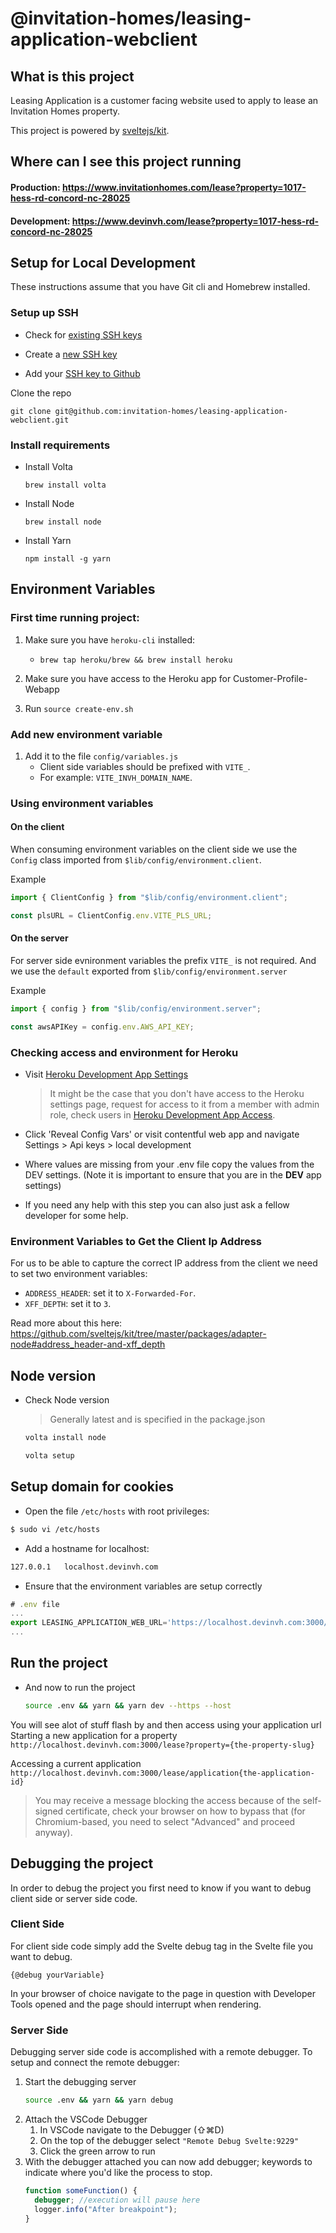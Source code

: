 # @invitation-homes/leasing-application-webclient

## What is this project

Leasing Application is a customer facing website used to apply to lease an Invitation Homes property.

This project is powered by [sveltejs/kit](https://svelte.dev/blog/svelte-3-rethinking-reactivity).

## Where can I see this project running

#### Production: https://www.invitationhomes.com/lease?property=1017-hess-rd-concord-nc-28025

#### Development: https://www.devinvh.com/lease?property=1017-hess-rd-concord-nc-28025

## Setup for Local Development

These instructions assume that you have Git cli and Homebrew installed.

### Setup up SSH

- Check for [existing SSH keys](https://docs.github.com/en/authentication/connecting-to-github-with-ssh/checking-for-existing-ssh-keys)

- Create a [new SSH key](https://docs.github.com/en/authentication/connecting-to-github-with-ssh/generating-a-new-ssh-key-and-adding-it-to-the-ssh-agent)

- Add your [SSH key to Github](https://docs.github.com/en/authentication/connecting-to-github-with-ssh/adding-a-new-ssh-key-to-your-github-account)

Clone the repo

```
git clone git@github.com:invitation-homes/leasing-application-webclient.git
```

### Install requirements

- Install Volta

  ```
  brew install volta
  ```

- Install Node

  ```
  brew install node
  ```

- Install Yarn
  ```
  npm install -g yarn
  ```

## Environment Variables

### First time running project:

1. Make sure you have `heroku-cli` installed:

   - `brew tap heroku/brew && brew install heroku`

2. Make sure you have access to the Heroku app for Customer-Profile-Webapp

3. Run `source create-env.sh`

### Add new environment variable

1. Add it to the file `config/variables.js`
   - Client side variables should be prefixed with `VITE_`.
   - For example: `VITE_INVH_DOMAIN_NAME`.

### Using environment variables

#### On the client

When consuming environment variables on the client side we use the `Config` class imported from `$lib/config/environment.client`.

Example

```javascript
import { ClientConfig } from "$lib/config/environment.client";

const plsURL = ClientConfig.env.VITE_PLS_URL;
```

#### On the server

For server side evnironment variables the prefix `VITE_` is not required. And we use the `default` exported from `$lib/config/environment.server`

Example

```javascript
import { config } from "$lib/config/environment.server";

const awsAPIKey = config.env.AWS_API_KEY;
```

### Checking access and environment for Heroku

- Visit [Heroku Development App Settings](https://dashboard.heroku.com/apps/customer-website-dev/settings)

  > It might be the case that you don't have access to the Heroku settings page, request for access to it from a member with admin role, check users in [Heroku Development App Access](https://dashboard.heroku.com/apps/customer-website-dev/access).

- Click 'Reveal Config Vars' or visit contentful web app and navigate Settings > Api keys > local development

- Where values are missing from your .env file copy the values from the DEV settings. (Note it is important to ensure that you are in the **DEV** app settings)

- If you need any help with this step you can also just ask a fellow developer for some help.

### Environment Variables to Get the Client Ip Address

For us to be able to capture the correct IP address from the client we need to set two environment variables:

- `ADDRESS_HEADER`: set it to `X-Forwarded-For`.
- `XFF_DEPTH`: set it to `3`.

Read more about this here: https://github.com/sveltejs/kit/tree/master/packages/adapter-node#address_header-and-xff_depth

## Node version

- Check Node version

  > Generally latest and is specified in the package.json

  ```sh
  volta install node
  ```

  ```sh
  volta setup
  ```

## Setup domain for cookies

- Open the file `/etc/hosts` with root privileges:

```sh
$ sudo vi /etc/hosts
```

- Add a hostname for localhost:

```sh
127.0.0.1   localhost.devinvh.com
```

- Ensure that the environment variables are setup correctly

```javascript
# .env file
...
export LEASING_APPLICATION_WEB_URL='https://localhost.devinvh.com:3000/lease'
...
```

## Run the project

- And now to run the project
  ```sh
  source .env && yarn && yarn dev --https --host
  ```

You will see alot of stuff flash by and then access using your application url
Starting a new application for a property
`http://localhost.devinvh.com:3000/lease?property={the-property-slug}`

Accessing a current application
`http://localhost.devinvh.com:3000/lease/application{the-application-id}`

> You may receive a message blocking the access because of the self-signed certificate, check your browser on how to bypass that (for Chromium-based, you need to select "Advanced" and proceed anyway).

## Debugging the project

In order to debug the project you first need to know if you want to debug client side or server side code.

### Client Side

For client side code simply add the Svelte debug tag in the Svelte file you want to debug.

```svelte
{@debug yourVariable}
```

In your browser of choice navigate to the page in question with Developer Tools opened and the page should interrupt when rendering.

### Server Side

Debugging server side code is accomplished with a remote debugger. To setup and connect the remote debugger:

1. Start the debugging server
   ```sh
   source .env && yarn && yarn debug
   ```
1. Attach the VSCode Debugger
   1. In VSCode navigate to the Debugger (⇧⌘D)
   1. On the top of the debugger select `"Remote Debug Svelte:9229"`
   1. Click the green arrow to run
1. With the debugger attached you can now add debugger; keywords to indicate where you'd like the process to stop.
   ```javascript
   function someFunction() {
     debugger; //execution will pause here
     logger.info("After breakpoint");
   }
   ```
